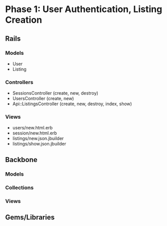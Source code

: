 # Phase 1: User Authentication, Listing Creation

## Rails
### Models
* User
* Listing

### Controllers
* SessionsController (create, new, destroy)
* UsersController (create, new)
* Api::ListingsController (create, new, destroy, index, show)

### Views
* users/new.html.erb
* session/new.html.erb
* listings/new.json.jbuilder
* listings/show.json.jbuilder

## Backbone
### Models

### Collections

### Views

## Gems/Libraries
